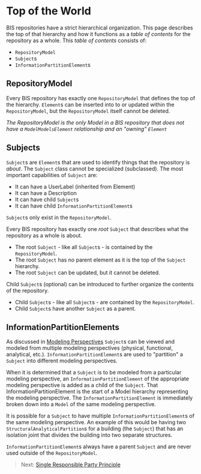 # Top of the World

<!-- Responsible for this page: ??? -->

BIS repositories have a strict hierarchical organization. This page describes the top of that hierarchy and how it functions as a *table of contents* for the repository as a whole.  This *table of contents* consists of:

* `RepositoryModel`
* `Subject`s
* `InformationPartitionElement`s

<!-- TODO
The following figure shows a simple example of a the top of the hierarchy.
TODO: add figure
-->

## RepositoryModel

Every BIS repository has exactly one `RepositoryModel` that defines the top of the hierarchy. `Element`s can be inserted into to or updated within the `RepositoryModel`, but the `RepositoryModel` itself cannot be deleted.

*The RepositoryModel is the only Model in a BIS repository that does not have a `ModelModelsElement` relationship and an "owning" `Element`*

## Subjects

`Subject`s are `Element`s that are used to identify things that the repository is *about*. The `Subject` class cannot be specialized (subclassed). The most important capabilities of `Subject` are:

* It can have a UserLabel (inherited from Element)
* It can have a Description
* It can have child `Subject`s
* It can have child `InformationPartitionElement`s

`Subject`s only exist in the `RepositoryModel`.

Every BIS repository has exactly one *root* `Subject` that describes what the repository as a whole is about.

* The root `Subject` - like all `Subject`s - is contained by the `RepositoryModel`.
* The root `Subject` has no parent element as it is the top of the `Subject` hierarchy.
* The root `Subject` can be updated, but it cannot be deleted.

Child `Subject`s (optional) can be introduced to further organize the contents of the repository.

* Child `Subject`s - like all `Subject`s - are contained by the `RepositoryModel`.
* Child `Subject`s  have another `Subject` as a parent.

## InformationPartitionElements

As discussed in [Modeling Perspectives](./modeling-perspectives.md) `Subject`s can be viewed and modeled from multiple modeling perspectives (physical, functional, analytical, etc.). `InformationPartitionElement`s are used to "partition" a `Subject` into different modeling perspectives.

When it is determined that a `Subject` is to be modeled from a particular modeling perspective, an `InformationPartitionElement` of the appropriate modeling perspective is added as a child of the `Subject`. That InformationPartitionElement is the start of a Model hierarchy representing the modeling perspective. The `InformationPartitionElement` is immediately broken down into a `Model` of the same modeling perspective.

It is possible for a `Subject` to have multiple `InformationPartitionElement`s of the same modeling perspective. An example of this would be having two `StructuralAnalyticalPartition`s for a building (the `Subject`) that has an isolation joint that divides the building into two separate structures.

`InformationPartitionElement`s always have a parent `Subject` and are never used outside of the `RepositoryModel`.

<!-- the following is commented out for now. Most of the content exists or belongs in the modeling-perspectives chapter...but after all the details of that chapter are figured out, we should revisit what goes here -->

<!--
### PhysicalPartitions

The top of a physical hierarchy starts with a `PhysicalModel` that models a `PhysicalPartition`.
It continues when another PhysicalModel breaks down a `PhysicalElement`.
For example, a plant physical layout model can break down a PhysicalElement that represents the overall plant.

See [Physical Models and Elements](./physical-models-and-elements.md) for details of physical modeling.

### FunctionalPartitions
TODO: write text
See [Functional Models and Elements](./functional-models-and-elements.md) for details of physical modeling.

### AnalysisPartitions
TODO: write text
See [Analysis Models and Elements](./functional-models-and-elements.md) for details of physical modeling.

### DefinitionPartition

The top of a definition hierarchy starts with a `DefinitionModel` that models a `DefinitionPartition`.
This allows `DefinitionElements` to be organized by how they relate to the parent `Subject` of the `DefinitionPartition`.
The can be multiple `DefinitionPartition` Elements and corresponding `DefinitionModel` Models so that definitions (instances of `DefinitionElement`) can be organized by source, discipline, or other criteria.
Each `DefinitionPartition` is identified by its [Code](./glossary.md#code).

### DocumentPartition

The top of a document hierarchy starts with a `DocumentListModel` that models a `DocumentPartition`.
This allows `Document` elements to be organized by how they relate to the parent `Subject` of the `DocumentPartition`.
`Drawing` and `Sheet` are 2 example subclasses of `Document`.
`Drawings` and `Sheets` are further broken down by `DrawingModels` and `SheetModels` which graphically break down the content of the drawing or sheet.

-->
> Next: [Single Responsible Party Principle](./srpp.md)
